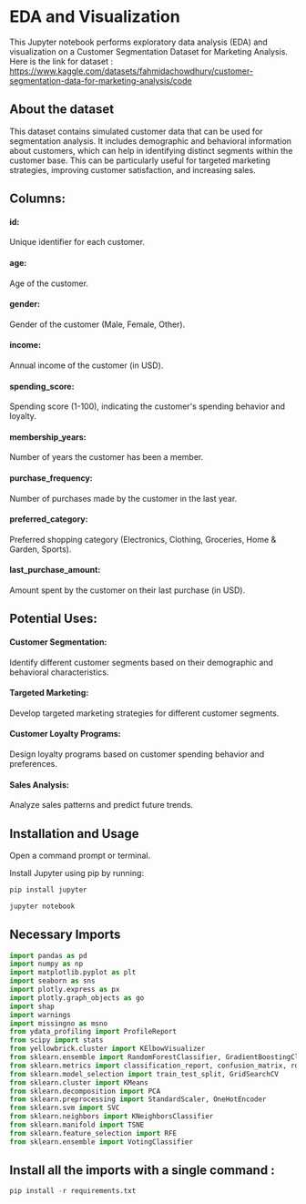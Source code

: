 
# EDA and Visualization

This Jupyter notebook performs exploratory data analysis (EDA) and visualization on a Customer Segmentation Dataset for Marketing Analysis. Here is the link for dataset : 
https://www.kaggle.com/datasets/fahmidachowdhury/customer-segmentation-data-for-marketing-analysis/code

## About the dataset

This dataset contains simulated customer data that can be used for segmentation analysis. It includes demographic and behavioral information about customers, which can help in identifying distinct segments within the customer base. This can be particularly useful for targeted marketing strategies, improving customer satisfaction, and increasing sales.

## Columns:

#### id: 
Unique identifier for each customer.

#### age: 
Age of the customer.

#### gender: 
Gender of the customer (Male, Female, Other).

#### income: 
Annual income of the customer (in USD).

#### spending_score: 
Spending score (1-100), indicating the customer's spending behavior and loyalty.

#### membership_years: 
Number of years the customer has been a member.

#### purchase_frequency: 
Number of purchases made by the customer in the last year.

#### preferred_category: 
Preferred shopping category (Electronics, Clothing, Groceries, Home & Garden, Sports).

#### last_purchase_amount: 
Amount spent by the customer on their last purchase (in USD).

## Potential Uses:
#### Customer Segmentation: 
Identify different customer segments based on their demographic and behavioral characteristics.

#### Targeted Marketing: 
Develop targeted marketing strategies for different customer segments.

#### Customer Loyalty Programs: 
Design loyalty programs based on customer spending behavior and preferences.

#### Sales Analysis: 
Analyze sales patterns and predict future trends.

## Installation and Usage
Open a command prompt or terminal.

Install Jupyter using pip by running:
```python
pip install jupyter
```
```python
jupyter notebook
```
## Necessary Imports
```python
import pandas as pd
import numpy as np
import matplotlib.pyplot as plt
import seaborn as sns
import plotly.express as px
import plotly.graph_objects as go
import shap
import warnings
import missingno as msno
from ydata_profiling import ProfileReport
from scipy import stats
from yellowbrick.cluster import KElbowVisualizer
from sklearn.ensemble import RandomForestClassifier, GradientBoostingClassifier
from sklearn.metrics import classification_report, confusion_matrix, roc_curve, roc_auc_score, accuracy_score
from sklearn.model_selection import train_test_split, GridSearchCV
from sklearn.cluster import KMeans
from sklearn.decomposition import PCA
from sklearn.preprocessing import StandardScaler, OneHotEncoder
from sklearn.svm import SVC
from sklearn.neighbors import KNeighborsClassifier
from sklearn.manifold import TSNE
from sklearn.feature_selection import RFE
from sklearn.ensemble import VotingClassifier
```
## Install all the imports with a single command :
```python
pip install -r requirements.txt
```